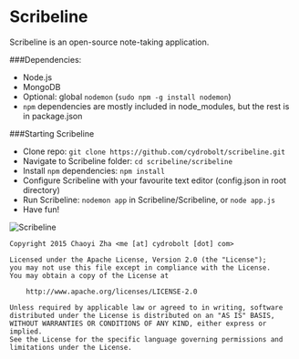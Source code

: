 Scribeline
==========

Scribeline is an open-source note-taking application.

###Dependencies:
 - Node.js
 - MongoDB
 - Optional: global `nodemon` (`sudo npm -g install nodemon`)
 - `npm` dependencies are mostly included in node_modules, but the rest is in package.json

###Starting Scribeline
 - Clone repo: `git clone https://github.com/cydrobolt/scribeline.git`
 - Navigate to Scribeline folder: `cd scribeline/scribeline`
 - Install `npm` dependencies: `npm install`
 - Configure Scribeline with your favourite text editor (config.json in root directory)
 - Run Scribeline: `nodemon app` in Scribeline/Scribeline, or `node app.js`
 - Have fun!

![Scribeline](http://i.imgur.com/EJMG4mn.png)

```
Copyright 2015 Chaoyi Zha <me [at] cydrobolt [dot] com>

Licensed under the Apache License, Version 2.0 (the "License");
you may not use this file except in compliance with the License.
You may obtain a copy of the License at

    http://www.apache.org/licenses/LICENSE-2.0

Unless required by applicable law or agreed to in writing, software
distributed under the License is distributed on an "AS IS" BASIS,
WITHOUT WARRANTIES OR CONDITIONS OF ANY KIND, either express or implied.
See the License for the specific language governing permissions and
limitations under the License.
```
